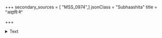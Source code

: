 +++
secondary_sources = [ "MSS_0974",]
jsonClass = "Subhaashita"
title = "अद्यापि मे"

+++

<details><summary>Text</summary>

अद्यापि मे वरतनोर्मधुराणि तस्या यान्यर्थवन्ति न च यानि निरर्थकानि।  
निद्रानिमीलितदृशो मदमन्थरायास् तान्यक्षराणि हृदये किमपि ध्वनन्ति॥
</details>
